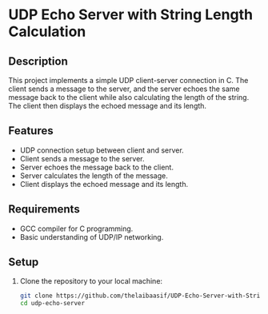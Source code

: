 # UDP Echo Server with String Length Calculation

## Description
This project implements a simple UDP client-server connection in C. The client sends a message to the server, and the server echoes the same message back to the client while also calculating the length of the string. The client then displays the echoed message and its length.

## Features
- UDP connection setup between client and server.
- Client sends a message to the server.
- Server echoes the message back to the client.
- Server calculates the length of the message.
- Client displays the echoed message and its length.

## Requirements
- GCC compiler for C programming.
- Basic understanding of UDP/IP networking.

## Setup
1. Clone the repository to your local machine:
   ```sh
   git clone https://github.com/thelaibaasif/UDP-Echo-Server-with-String-Length-Calculation/
   cd udp-echo-server
